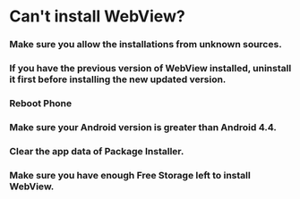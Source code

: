 # Can't install WebView?

### Make sure you allow the installations from unknown sources.
### If you have the previous version of WebView installed, uninstall it first before installing the new updated version.
### Reboot Phone
### Make sure your Android version is greater than Android 4.4.
### Clear the app data of Package Installer.
### Make sure you have enough Free Storage left to install WebView.
